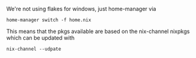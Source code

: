 We're not using flakes for windows, just home-manager via

```shell
home-manager switch -f home.nix
```

This means that the pkgs available are based on the nix-channel nixpkgs which can be updated with

```shell
nix-channel --udpate
```